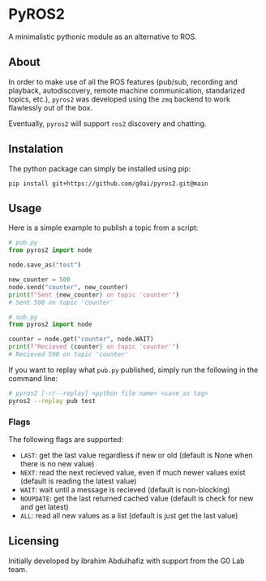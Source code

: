 # PyROS2
A minimalistic pythonic module as an alternative to ROS.

## About
In order to make use of all the ROS features (pub/sub, recording and playback, autodiscovery, remote machine communication, standarized topics, etc.), `pyros2` was developed using the `zmq` backend to work flawlessly out of the box.

Eventually, `pyros2` will support `ros2` discovery and chatting.

## Instalation

The python package can simply be installed using pip:
```
pip install git+https://github.com/g0ai/pyros2.git@main
```

## Usage

Here is a simple example to publish a topic from a script:
```py
# pub.py
from pyros2 import node

node.save_as("test")

new_counter = 500
node.send("counter", new_counter)
print(f"Sent {new_counter} on topic 'counter'")
# Sent 500 on topic 'counter'

```
```py
# sub.py
from pyros2 import node

counter = node.get("counter", node.WAIT)
print(f"Recieved {counter} on topic 'counter'")
# Recieved 500 on topic 'counter'
```

If you want to replay what `pub.py` published, simply run the following in the command line:
```bash
# pyros2 [-r/--replay] <python file name> <save_as tag>
pyros2 --replay pub test
```

### Flags

The following flags are supported:


- `LAST`: get the last value regardless if new or old (default is None when there is no new value)
- `NEXT`: read the next recieved value, even if much newer values exist (default is reading the latest value)
- `WAIT`: wait until a message is recieved (default is non-blocking)
- `NOUPDATE`: get the last returned cached value (default is check for new and get latest)
- `ALL`: read all new values as a list (default is just get the last value)

## Licensing
Initially developed by Ibrahim Abdulhafiz with support from the G0 Lab team.